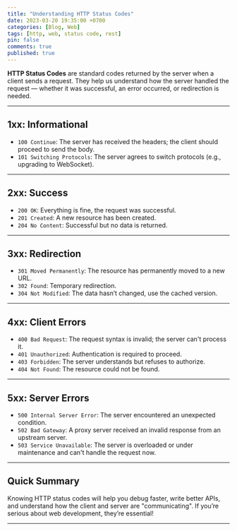 ```yaml
---
title: "Understanding HTTP Status Codes"
date: 2023-03-20 19:35:00 +0700
categories: [Blog, Web]
tags: [http, web, status code, rest]
pin: false
comments: true
published: true
---
```


**HTTP Status Codes** are standard codes returned by the server when a client sends a request.
They help us understand how the server handled the request — whether it was successful, an error occurred, or redirection is needed.

---

## 1xx: Informational

* `100 Continue`: The server has received the headers; the client should proceed to send the body.
* `101 Switching Protocols`: The server agrees to switch protocols (e.g., upgrading to WebSocket).

---

## 2xx: Success

* `200 OK`: Everything is fine, the request was successful.
* `201 Created`: A new resource has been created.
* `204 No Content`: Successful but no data is returned.

---

## 3xx: Redirection

* `301 Moved Permanently`: The resource has permanently moved to a new URL.
* `302 Found`: Temporary redirection.
* `304 Not Modified`: The data hasn’t changed, use the cached version.

---

## 4xx: Client Errors

* `400 Bad Request`: The request syntax is invalid; the server can't process it.
* `401 Unauthorized`: Authentication is required to proceed.
* `403 Forbidden`: The server understands but refuses to authorize.
* `404 Not Found`: The resource could not be found.

---

## 5xx: Server Errors

* `500 Internal Server Error`: The server encountered an unexpected condition.
* `502 Bad Gateway`: A proxy server received an invalid response from an upstream server.
* `503 Service Unavailable`: The server is overloaded or under maintenance and can't handle the request now.

---

## Quick Summary

Knowing HTTP status codes will help you debug faster, write better APIs,
and understand how the client and server are "communicating".
If you’re serious about web development, they’re essential!

---
